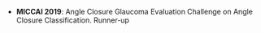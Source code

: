 - **MICCAI 2019**: Angle Closure Glaucoma Evaluation Challenge on Angle Closure Classification.  Runner-up

